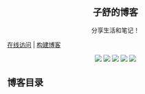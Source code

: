 <h2 align="center"> 子舒的博客 </h2>
<p align="center"> 分享生活和笔记！</p>

[在线访问](https://zishu.me) | 
[构建博客](./BUILD.md) 

<p align="center">
<img src="https://img.shields.io/github/last-commit/dlzmoe/blog">
<img src="https://img.shields.io/github/commit-activity/t/dlzmoe/blog">
<img src="https://img.shields.io/github/forks/dlzmoe/blog?style=flat">
<img src="https://img.shields.io/github/stars/dlzmoe/blog?style=flat">
<img src="https://img.shields.io/github/license/dlzmoe/blog">
</p>

## 博客目录

<!-- zishu:START -->

<!-- zishu:END -->